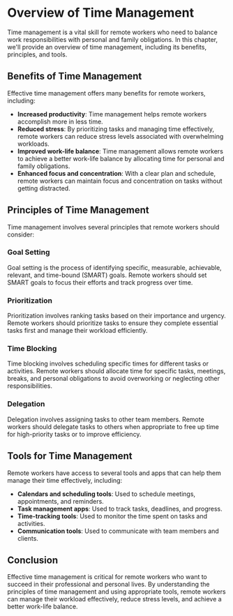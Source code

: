 Overview of Time Management
================================================================

Time management is a vital skill for remote workers who need to balance work responsibilities with personal and family obligations. In this chapter, we'll provide an overview of time management, including its benefits, principles, and tools.

Benefits of Time Management
---------------------------

Effective time management offers many benefits for remote workers, including:

- **Increased productivity**: Time management helps remote workers accomplish more in less time.
- **Reduced stress**: By prioritizing tasks and managing time effectively, remote workers can reduce stress levels associated with overwhelming workloads.
- **Improved work-life balance**: Time management allows remote workers to achieve a better work-life balance by allocating time for personal and family obligations.
- **Enhanced focus and concentration**: With a clear plan and schedule, remote workers can maintain focus and concentration on tasks without getting distracted.

Principles of Time Management
-----------------------------

Time management involves several principles that remote workers should consider:

### Goal Setting

Goal setting is the process of identifying specific, measurable, achievable, relevant, and time-bound (SMART) goals. Remote workers should set SMART goals to focus their efforts and track progress over time.

### Prioritization

Prioritization involves ranking tasks based on their importance and urgency. Remote workers should prioritize tasks to ensure they complete essential tasks first and manage their workload efficiently.

### Time Blocking

Time blocking involves scheduling specific times for different tasks or activities. Remote workers should allocate time for specific tasks, meetings, breaks, and personal obligations to avoid overworking or neglecting other responsibilities.

### Delegation

Delegation involves assigning tasks to other team members. Remote workers should delegate tasks to others when appropriate to free up time for high-priority tasks or to improve efficiency.

Tools for Time Management
-------------------------

Remote workers have access to several tools and apps that can help them manage their time effectively, including:

- **Calendars and scheduling tools**: Used to schedule meetings, appointments, and reminders.
- **Task management apps**: Used to track tasks, deadlines, and progress.
- **Time-tracking tools**: Used to monitor the time spent on tasks and activities.
- **Communication tools**: Used to communicate with team members and clients.

Conclusion
----------

Effective time management is critical for remote workers who want to succeed in their professional and personal lives. By understanding the principles of time management and using appropriate tools, remote workers can manage their workload effectively, reduce stress levels, and achieve a better work-life balance.
